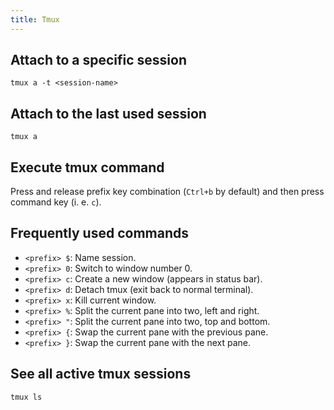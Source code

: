```yaml
---
title: Tmux
---
```


## Attach to a specific session

```
tmux a -t <session-name>
```

## Attach to the last used session

```
tmux a
```

## Execute tmux command

Press and release prefix key combination (`Ctrl+b` by default) and
then press command key (i. e. `c`).

## Frequently used commands

- `<prefix> $`: Name session.
- `<prefix> 0`: Switch to window number 0.
- `<prefix> c`: Create a new window (appears in status bar).
- `<prefix> d`: Detach tmux (exit back to normal terminal).
- `<prefix> x`: Kill current window.
- `<prefix> %`: Split the current pane into two, left and right.
- `<prefix> "`: Split the current pane into two, top and bottom.
- `<prefix> {`: Swap the current pane with the previous pane.
- `<prefix> }`: Swap the current pane with the next pane.

## See all active tmux sessions

```
tmux ls
```
